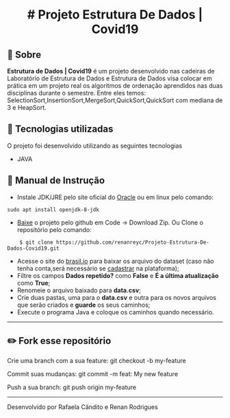 <h1 align="center">
# Projeto Estrutura De Dados | Covid19
</h1>

## :pushpin:  Sobre
**Estrutura de Dados | Covid19** é um projeto desenvolvido nas cadeiras de Laboratório de Estrutura de Dados e Estrutura de Dados visa colocar em prática em um projeto real os algoritmos de ordenação aprendidos nas duas disciplinas durante o semestre. Entre eles temos: SelectionSort,InsertionSort,MergeSort,QuickSort,QuickSort com mediana de 3 e HeapSort.   

## :mag_right:  Tecnologias utilizadas
O projeto foi desenvolvido utilizando as seguintes tecnologias

- JAVA

## :book: Manual de Instrução

- Instale JDK/JRE pelo site oficial do [Oracle](https://www.oracle.com/br/java/technologies/javase/javase-jdk8-downloads.html) ou em linux pelo comando: 
```  
sudo apt install openjdk-8-jdk
```
- [Baixe](https://github.com/renanreyc/Projeto-Estrutura-De-Dados-Covid19) o projeto pelo github em Code -> Download Zip. Ou  Clone o repositório pelo comando:
```
    $ git clone https://github.com/renanreyc/Projeto-Estrutura-De-Dados-Covid19.git
```
- Acesse o site do [brasil.io](https://brasil.io/dataset/covid19/caso_full/?search=&epidemiological_week=&date=&order_for_place=&state=&city=&city_ibge_code=&place_type=&last_available_date=&is_last=True&is_repeated=False) para baixar os arquivo do dataset (caso não tenha conta,será necessário se [cadastrar](https://brasil.io/auth/entrar/) na plataforma);
- Filtre os campos **Dados repetido?** como **False** e **É a última atualização** como **True**;
- Renomeie o arquivo baixado para **data.csv**;
- Crie duas pastas, uma para o **data.csv** e outra para os novos arquivos que serão criados e **guarde** os seus caminhos;
- Execute o programa Java e coloque os caminhos quando necessário.


---

## :pencil2:  Fork esse repositório

Crie uma branch com a sua feature: git checkout -b my-feature

Commit suas mudanças: git commit -m feat: My new feature

Push a sua branch: git push origin my-feature

---

Desenvolvido  por Rafaela Cândito e Renan Rodrigues 
